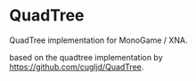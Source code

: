 # QuadTree
QuadTree implementation for MonoGame / XNA.

based on the quadtree implementation by https://github.com/cugljd/QuadTree.

